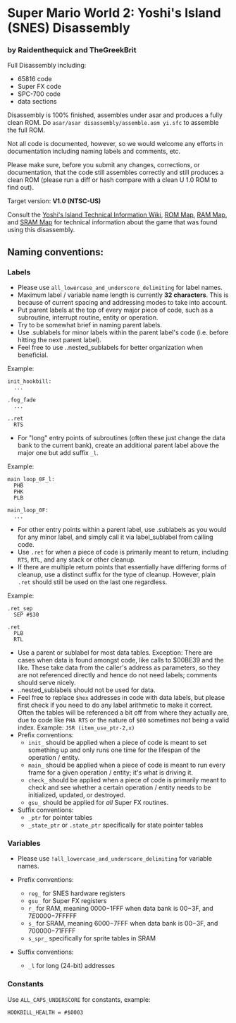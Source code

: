 # Super Mario World 2: Yoshi's Island (SNES) Disassembly

### by Raidenthequick and TheGreekBrit

Full Disassembly including:

- 65816 code
- Super FX code
- SPC-700 code
- data sections

Disassembly is 100% finished, assembles under asar and produces a fully clean ROM. Do `asar/asar disassembly/assemble.asm yi.sfc` to assemble the full ROM.

Not all code is documented, however, so we would welcome any efforts in documentation including naming labels and comments, etc.

Please make sure, before you submit any changes, corrections, or documentation, that the code still assembles correctly and still produces a clean ROM (please run a diff or hash compare with a clean U 1.0 ROM to find out).

Target version:
**V1.0 (NTSC-US)**

Consult the [Yoshi's Island Technical Information Wiki](http://yoshidis.wikia.com), [ROM Map](http://www.smwcentral.net/?p=nmap&m=yirom), [RAM Map](http://www.smwcentral.net/?p=nmap&m=yiram), and [SRAM Map](http://www.smwcentral.net/?p=nmap&m=yisram) for technical information about the game that was found using this disassembly.

## Naming conventions:

### Labels
- Please use `all_lowercase_and_underscore_delimiting` for label names.
- Maximum label / variable name length is currently **32 characters**. This is because of current spacing and addressing modes to take into account.
- Put parent labels at the top of every major piece of code, such as a subroutine, interrupt routine, entity or operation.
- Try to be somewhat brief in naming parent labels.
- Use .sublabels for minor labels within the parent label's code (i.e. before hitting the next parent label).
- Feel free to use ..nested_sublabels for better organization when beneficial.

Example:

    init_hookbill:
      ...

    .fog_fade
      ...

    ..ret
      RTS


- For "long" entry points of subroutines (often these just change the data bank to the current bank), create an additional parent label above the major one but add suffix `_l`.

Example:

    main_loop_0F_l:
      PHB
      PHK
      PLB

    main_loop_0F:
      ...

- For other entry points within a parent label, use .sublabels as you would for any minor label, and simply call it via label_sublabel from calling code.
- Use `.ret` for when a piece of code is primarily meant to return, including `RTS`, `RTL`, and any stack or other cleanup.
- If there are multiple return points that essentially have differing forms of cleanup, use a distinct suffix for the type of cleanup. However, plain `.ret` should still be used on the last one regardless.

Example:

    .ret_sep
      SEP #$30

    .ret
      PLB
      RTL

- Use a parent or sublabel for most data tables. Exception: There are cases when data is found amongst code, like calls to $00BE39 and the like. These take data from the caller's address as parameters, so they are not referenced directly and hence do not need labels; comments should serve nicely.
- ..nested_sublabels should not be used for data.
- Feel free to replace `$hex` addresses in code with data labels, but please first check if you need to do any label arithmetic to make it correct. Often the tables will be referenced a bit off from where they actually are, due to code like `PHA RTS` or the nature of `$00` sometimes not being a valid index. Example: `JSR (item_use_ptr-2,x)`
- Prefix conventions:
  - `init_` should be applied when a piece of code is meant to set something up and only runs one time for the lifespan of the operation / entity.
  - `main_` should be applied when a piece of code is meant to run every frame for a given operation / entity; it's what is driving it.
  - `check_` should be applied when a piece of code is primarily meant to check and see whether a certain operation / entity needs to be initialized, updated, or destroyed.
  - `gsu_` should be applied for *all* Super FX routines.
- Suffix conventions:
  - `_ptr` for pointer tables
  - `_state_ptr` or `.state_ptr` specifically for state pointer tables

### Variables

- Please use `!all_lowercase_and_underscore_delimiting` for variable names.
- Prefix conventions:
  - `reg_` for SNES hardware registers
  - `gsu_` for Super FX registers
  - `r_` for RAM, meaning $0000-$1FFF when data bank is $00-$3F, and $7E0000-$7FFFFF
  - `s_` for SRAM, meaning $6000-$7FFF when data bank is $00-$3F, and $700000-$71FFFF
  - `s_spr_` specifically for sprite tables in SRAM

- Suffix conventions:
  - `_l` for long (24-bit) addresses

### Constants
Use `ALL_CAPS_UNDERSCORE` for constants, example:

    HOOKBILL_HEALTH = #$0003
